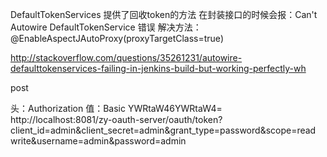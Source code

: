 
DefaultTokenServices 提供了回收token的方法
在封装接口的时候会报：Can't Autowire DefaultTokenService 错误
解决方法：
@EnableAspectJAutoProxy(proxyTargetClass=true)

http://stackoverflow.com/questions/35261231/autowire-defaulttokenservices-failing-in-jenkins-build-but-working-perfectly-wh





post

头：Authorization 
值：Basic YWRtaW46YWRtaW4=
http://localhost:8081/zy-oauth-server/oauth/token?client_id=admin&client_secret=admin&grant_type=password&scope=read write&username=admin&password=admin

